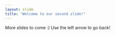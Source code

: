```yaml
---
layout: slide
title: "Welcome to our second slide!"
---
```

More slides to come :)
Use the left arrow to go back!
